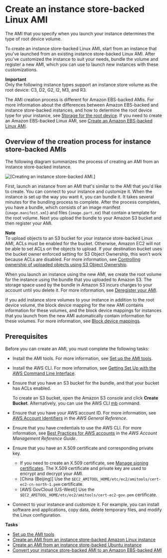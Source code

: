 # Create an instance store\-backed Linux AMI<a name="creating-an-ami-instance-store"></a>

The AMI that you specify when you launch your instance determines the type of root device volume\.

To create an instance store\-backed Linux AMI, start from an instance that you've launched from an existing instance store\-backed Linux AMI\. After you've customized the instance to suit your needs, bundle the volume and register a new AMI, which you can use to launch new instances with these customizations\.

**Important**  
Only the following instance types support an instance store volume as the root device: C3, D2, G2, I2, M3, and R3\.

The AMI creation process is different for Amazon EBS\-backed AMIs\. For more information about the differences between Amazon EBS\-backed and instance store\-backed instances, and how to determine the root device type for your instance, see [Storage for the root device](ComponentsAMIs.md#storage-for-the-root-device)\. If you need to create an Amazon EBS\-backed Linux AMI, see [Create an Amazon EBS\-backed Linux AMI](creating-an-ami-ebs.md)\.

## Overview of the creation process for instance store\-backed AMIs<a name="process-creating-an-ami-instance-store"></a>

The following diagram summarizes the process of creating an AMI from an instance store\-backed instance\.

![\[Creating an instance store-backed AMI.\]](http://docs.aws.amazon.com/AWSEC2/latest/UserGuide/images/ami_create_instance_store.png)

First, launch an instance from an AMI that's similar to the AMI that you'd like to create\. You can connect to your instance and customize it\. When the instance is set up the way you want it, you can bundle it\. It takes several minutes for the bundling process to complete\. After the process completes, you have a bundle, which consists of an image manifest \(`image.manifest.xml`\) and files \(`image.part.`*xx*\) that contain a template for the root volume\. Next you upload the bundle to your Amazon S3 bucket and then register your AMI\.

**Note**  
To upload objects to an S3 bucket for your instance store\-backed Linux AMI, ACLs must be enabled for the bucket\. Otherwise, Amazon EC2 will not be able to set ACLs on the objects to upload\. If your destination bucket uses the bucket owner enforced setting for S3 Object Ownership, this won’t work because ACLs are disabled\. For more information, see [Controlling ownership of uploaded objects using S3 Object Ownership](https://docs.aws.amazon.com/AmazonS3/latest/userguide/about-object-ownership.html)\.

When you launch an instance using the new AMI, we create the root volume for the instance using the bundle that you uploaded to Amazon S3\. The storage space used by the bundle in Amazon S3 incurs charges to your account until you delete it\. For more information, see [Deregister your AMI](deregister-ami.md)\.

If you add instance store volumes to your instance in addition to the root device volume, the block device mapping for the new AMI contains information for these volumes, and the block device mappings for instances that you launch from the new AMI automatically contain information for these volumes\. For more information, see [Block device mappings](block-device-mapping-concepts.md)\.

## Prerequisites<a name="bundle-ami-prerequisites"></a>

Before you can create an AMI, you must complete the following tasks:
+ Install the AMI tools\. For more information, see [Set up the AMI tools](set-up-ami-tools.md)\.
+ Install the AWS CLI\. For more information, see [Getting Set Up with the AWS Command Line Interface](https://docs.aws.amazon.com/cli/latest/userguide/cli-chap-getting-set-up.html)\.
+ Ensure that you have an S3 bucket for the bundle, and that your bucket has ACLs enabled\. 

  To create an S3 bucket, open the Amazon S3 console and click **Create Bucket**\. Alternatively, you can use the AWS CLI [mb](https://docs.aws.amazon.com/cli/latest/reference/s3/mb.html) command\.
+ Ensure that you have your AWS account ID\. For more information, see [AWS Account Identifiers](https://docs.aws.amazon.com/general/latest/gr/acct-identifiers.html) in the *AWS General Reference*\.
+ Ensure that you have credentials to use the AWS CLI\. For more information, see [Best Practices for AWS accounts](https://docs.aws.amazon.com/accounts/latest/reference/best-practices.html) in the *AWS Account Management Reference Guide*\.
+ Ensure that you have an X\.509 certificate and corresponding private key\.
  + If you need to create an X\.509 certificate, see [Manage signing certificates](set-up-ami-tools.md#ami-tools-managing-certs)\. The X\.509 certificate and private key are used to encrypt and decrypt your AMI\.
  + \[China \(Beijing\)\] Use the `$EC2_AMITOOL_HOME/etc/ec2/amitools/cert-ec2-cn-north-1.pem` certificate\.
  + \[AWS GovCloud \(US\-West\)\] Use the `$EC2_AMITOOL_HOME/etc/ec2/amitools/cert-ec2-gov.pem` certificate\.
+ Connect to your instance and customize it\. For example, you can install software and applications, copy data, delete temporary files, and modify the Linux configuration\.

**Tasks**
+ [Set up the AMI tools](set-up-ami-tools.md)
+ [Create an AMI from an instance store\-backed Amazon Linux instance](create-instance-store-ami.md#amazon_linux_instructions)
+ [Create an AMI from an instance store\-backed Ubuntu instance](create-instance-store-ami.md#ubuntu_instructions)
+ [Convert your instance store\-backed AMI to an Amazon EBS\-backed AMI](Using_ConvertingS3toEBS.md)